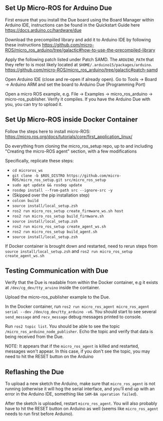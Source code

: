 ## Set Up Micro-ROS for Arduino Due

First ensure that you install the Due board using the Board Manager within Arduino IDE, instructions can be found in the Quickstart Guide here https://docs.arduino.cc/hardware/due

Download the precompiiled library and add it to Arduino IDE by following these instructions https://github.com/micro-ROS/micro_ros_arduino/tree/galactic#how-to-use-the-precompiled-library

Apply the following patch listed under Patch SAMD. The `ARDUINO_PATH` that they refer to is most likely located at `$HOME/.arduino15/packages/arduino`. https://github.com/micro-ROS/micro_ros_arduino/tree/galactic#patch-samd

Open Arduino IDE (close and re-open if already open). Go to Tools -> Board -> Arduino ARM and set the board to Arduino Due  (Programming Port)

Open a micro ROS example, e.g. File -> Examples -> micro_ros_arduino -> micro-ros_publisher. Verify it compiles. If you have the Arduino Due with you, you can try to upload it. 

## Set Up Micro-ROS inside Docker Container

Follow the steps here to install micro-ROS: https://micro.ros.org/docs/tutorials/core/first_application_linux/

Do everything from cloning the micro_ros_setup repo, up to and including "Creating the micro-ROS agent" section, with a few modifications

Specifically, replicate these steps:
* `cd microros_ws`
* `git clone -b $ROS_DISTRO https://github.com/micro-ROS/micro_ros_setup.git src/micro_ros_setup`
* `sudo apt update && rosdep update`
* `rosdep install --from-path src --ignore-src -y`
* (Skipped over the pip installation step)
* `colcon build`
* `source install/local_setup.zsh`
* `ros2 run micro_ros_setup create_firmware_ws.sh host`
* `ros2 run micro_ros_setup build_firmware.sh`
* `source install/local_setup.zsh`
* `ros2 run micro_ros_setup create_agent_ws.sh`
* `ros2 run micro_ros_setup build_agent.sh`
* `source install/local_setup.zsh`

If Docker container is brought down and restarted, need to rerun steps from `source install/local_setup.zsh` and `ros2 run micro_ros_setup create_agent_ws.sh`

## Testing Communication with Due

Verify that the Due is readable from within the Docker container, e.g it exists at `/dev/cg_dev/tty_aruino` inside the container.

Upload the micro-ros_publisher example to the Due.

In the Docker container, run `ros2 run micro_ros_agent micro_ros_agent serial --dev /dev/cg_dev/tty_arduino -v6`. You should start to see several `send_message` and `recv_message` debug messages printed to console.

Run `ros2 topic list`. You should be able to see the topic `/micro_ros_arduino_node_publisher`. Echo the topic and verify that data is being received from the Due.

NOTE: It appears that if the `micro_ros_agent` is killed and restarted, messages won't appear. In this case, if you don't see the topic, you may need to hit the RESET button on the Arduino

## Reflashing the Due

To upload a new sketch the Arduino, make sure that `micro_ros_agent` is not running (otherwise it will hog the serial interface, and you'll end up with an error in the Arduino IDE, something like `SAM-BA operation failed`).

After the sketch is uploaded, restart `micro_ros_agent`. You will also probably have to hit the RESET button on Arduino as well (seems like `micro_ros_agent` needs to run first before Arduino).
